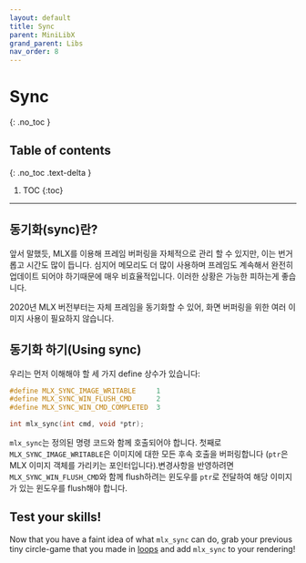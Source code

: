 ```yaml
---
layout: default
title: Sync
parent: MiniLibX
grand_parent: Libs
nav_order: 8
---
```


# Sync
{: .no_toc }

## Table of contents
{: .no_toc .text-delta }

1. TOC
{:toc}

---

## 동기화(sync)란?

앞서 말했듯, MLX를 이용해 프레임 버퍼링을 자체적으로 관리 할 수 있지만, 이는 번거롭고 시간도 많이 듭니다. 심지어 메모리도 더 많이 사용하며 프레임도 계속해서 완전히 업데이트 되어야 하기때문에 매우 비효율적입니다. 이러한 상황은 가능한 피하는게 좋습니다.

2020년 MLX 버전부터는 자체 프레임을 동기화할 수 있어, 화면 버퍼링을 위한 여러 이미지 사용이 필요하지 않습니다.

## 동기화 하기(Using sync)

우리는 먼저 이해해야 할 세 가지 define 상수가 있습니다:

```c
#define MLX_SYNC_IMAGE_WRITABLE		1
#define MLX_SYNC_WIN_FLUSH_CMD		2
#define MLX_SYNC_WIN_CMD_COMPLETED	3

int	mlx_sync(int cmd, void *ptr);
```

`mlx_sync`는 정의된 명령 코드와 함께 호출되어야 합니다. 첫째로
`MLX_SYNC_IMAGE_WRITABLE`은 이미지에 대한 모든 후속 호출을 버퍼링합니다 (`ptr`은 MLX 이미지 객체를 가리키는 포인터입니다).변경사항을 반영하려면 `MLX_SYNC_WIN_FLUSH_CMD`와 함께 flush하려는 윈도우를 `ptr`로 전달하여 해당 이미지가 있는 윈도우를 flush해야 합니다.

## Test your skills!

Now that you have a faint idea of what `mlx_sync` can do, grab your previous
tiny circle-game that you made in [loops](./loops.html) and add `mlx_sync` to
your rendering!
